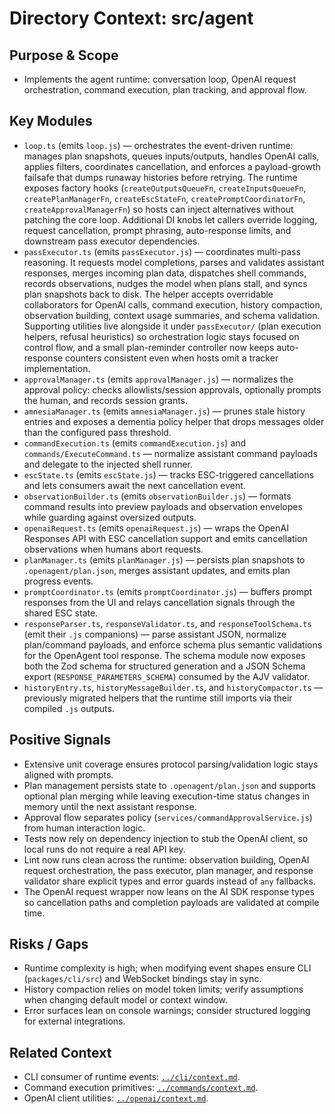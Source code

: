 # Directory Context: src/agent

## Purpose & Scope

- Implements the agent runtime: conversation loop, OpenAI request orchestration, command execution, plan tracking, and approval flow.

## Key Modules

- `loop.ts` (emits `loop.js`) — orchestrates the event-driven runtime: manages plan snapshots, queues inputs/outputs, handles OpenAI calls, applies filters, coordinates cancellation, and enforces a payload-growth failsafe that dumps runaway histories before retrying. The runtime exposes factory hooks (`createOutputsQueueFn`, `createInputsQueueFn`, `createPlanManagerFn`, `createEscStateFn`, `createPromptCoordinatorFn`, `createApprovalManagerFn`) so hosts can inject alternatives without patching the core loop. Additional DI knobs let callers override logging, request cancellation, prompt phrasing, auto-response limits, and downstream pass executor dependencies.
- `passExecutor.ts` (emits `passExecutor.js`) — coordinates multi-pass reasoning. It requests model completions, parses and validates assistant responses, merges incoming plan data, dispatches shell commands, records observations, nudges the model when plans stall, and syncs plan snapshots back to disk. The helper accepts overridable collaborators for OpenAI calls, command execution, history compaction, observation building, context usage summaries, and schema validation. Supporting utilities live alongside it under `passExecutor/` (plan execution helpers, refusal heuristics) so orchestration logic stays focused on control flow, and a small plan-reminder controller now keeps auto-response counters consistent even when hosts omit a tracker implementation.
- `approvalManager.ts` (emits `approvalManager.js`) — normalizes the approval policy: checks allowlists/session approvals, optionally prompts the human, and records session grants.
- `amnesiaManager.ts` (emits `amnesiaManager.js`) — prunes stale history entries and exposes a dementia policy helper that drops messages older than the configured pass threshold.
- `commandExecution.ts` (emits `commandExecution.js`) and `commands/ExecuteCommand.ts` — normalize assistant command payloads and delegate to the injected shell runner.
- `escState.ts` (emits `escState.js`) — tracks ESC-triggered cancellations and lets consumers await the next cancellation event.
- `observationBuilder.ts` (emits `observationBuilder.js`) — formats command results into preview payloads and observation envelopes while guarding against oversized outputs.
- `openaiRequest.ts` (emits `openaiRequest.js`) — wraps the OpenAI Responses API with ESC cancellation support and emits cancellation observations when humans abort requests.
- `planManager.ts` (emits `planManager.js`) — persists plan snapshots to `.openagent/plan.json`, merges assistant updates, and emits plan progress events.
- `promptCoordinator.ts` (emits `promptCoordinator.js`) — buffers prompt responses from the UI and relays cancellation signals through the shared ESC state.
- `responseParser.ts`, `responseValidator.ts`, and `responseToolSchema.ts` (emit their `.js` companions) — parse assistant JSON, normalize plan/command payloads, and enforce schema plus semantic validations for the OpenAgent tool response. The schema module now exposes both the Zod schema for structured generation and a JSON Schema export (`RESPONSE_PARAMETERS_SCHEMA`) consumed by the AJV validator.
- `historyEntry.ts`, `historyMessageBuilder.ts`, and `historyCompactor.ts` — previously migrated helpers that the runtime still imports via their compiled `.js` outputs.

## Positive Signals

- Extensive unit coverage ensures protocol parsing/validation logic stays aligned with prompts.
- Plan management persists state to `.openagent/plan.json` and supports optional plan merging while leaving execution-time status changes in memory until the next assistant response.
- Approval flow separates policy (`services/commandApprovalService.js`) from human interaction logic.
- Tests now rely on dependency injection to stub the OpenAI client, so local runs do not require a real API key.
- Lint now runs clean across the runtime: observation building, OpenAI request orchestration, the pass executor, plan manager, and response validator share explicit types and error guards instead of `any` fallbacks.
- The OpenAI request wrapper now leans on the AI SDK response types so cancellation paths and completion payloads are validated at compile time.

## Risks / Gaps

- Runtime complexity is high; when modifying event shapes ensure CLI (`packages/cli/src`) and WebSocket bindings stay in sync.
- History compaction relies on model token limits; verify assumptions when changing default model or context window.
- Error surfaces lean on console warnings; consider structured logging for external integrations.

## Related Context

- CLI consumer of runtime events: [`../cli/context.md`](../cli/context.md).
- Command execution primitives: [`../commands/context.md`](../commands/context.md).
- OpenAI client utilities: [`../openai/context.md`](../openai/context.md).
